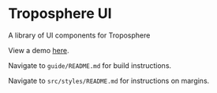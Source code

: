 # Troposphere UI
A library of UI components for Troposphere

View a demo [here](https://cyverse.github.io/cyverse-ui).

Navigate to `guide/README.md` for build instructions.

Navigate to `src/styles/README.md` for instructions on margins.
